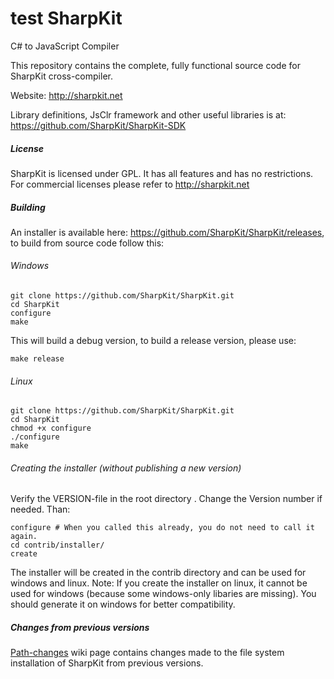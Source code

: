 test
SharpKit
========

C# to JavaScript Compiler

This repository contains the complete, fully functional source code for SharpKit cross-compiler.

Website: http://sharpkit.net

Library definitions, JsClr framework and other useful libraries is at:
https://github.com/SharpKit/SharpKit-SDK

##### License
SharpKit is licensed under GPL. It has all features and has no restrictions. For commercial licenses please refer to http://sharpkit.net 


##### Building
An installer is available here: https://github.com/SharpKit/SharpKit/releases, to build from source code follow this:

###### Windows
```
git clone https://github.com/SharpKit/SharpKit.git
cd SharpKit
configure
make
```

This will build a debug version, to build a release version, please use:
```
make release
```

###### Linux
```
git clone https://github.com/SharpKit/SharpKit.git
cd SharpKit
chmod +x configure
./configure
make
```

###### Creating the installer (without publishing a new version)
Verify the VERSION-file in the root directory . Change the Version number if needed. Than:
```
configure # When you called this already, you do not need to call it again.
cd contrib/installer/
create
```
The installer will be created in the contrib directory and can be used for windows and linux. Note: If you create the installer on linux, it cannot be used for windows (because some windows-only libaries are missing). You should generate it on windows for better compatibility.

##### Changes from previous versions
[Path-changes](../../wiki/Path-changes) wiki page contains changes made to the file system installation of SharpKit from previous versions.
